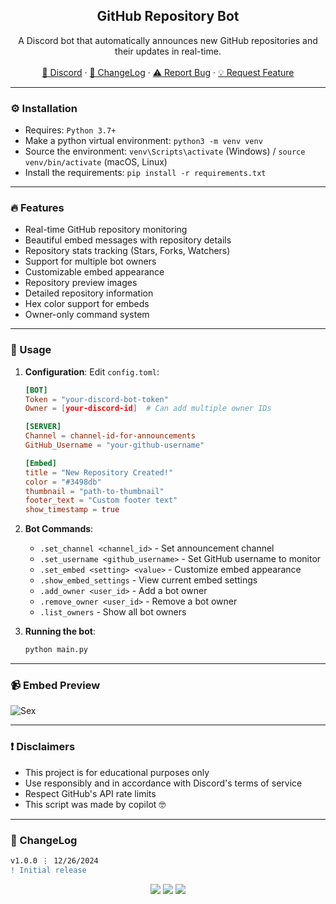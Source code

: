 <div align="center">
  <h2 align="center">GitHub Repository Bot</h2>
  <p align="center">
    A Discord bot that automatically announces new GitHub repositories and their updates in real-time.
    <br />
    <br />
    <a href="https://discord.cyberious.xyz">💬 Discord</a>
    ·
    <a href="#-changelog">📜 ChangeLog</a>
    ·
    <a href="https://github.com/sexfrance/Github-Repository-Bot/issues">⚠️ Report Bug</a>
    ·
    <a href="https://github.com/sexfrance/Github-Repository-Bot/issues">💡 Request Feature</a>
  </p>
</div>

---

### ⚙️ Installation

- Requires: `Python 3.7+`
- Make a python virtual environment: `python3 -m venv venv`
- Source the environment: `venv\Scripts\activate` (Windows) / `source venv/bin/activate` (macOS, Linux)
- Install the requirements: `pip install -r requirements.txt`

---

### 🔥 Features

- Real-time GitHub repository monitoring
- Beautiful embed messages with repository details
- Repository stats tracking (Stars, Forks, Watchers)
- Support for multiple bot owners
- Customizable embed appearance
- Repository preview images
- Detailed repository information
- Hex color support for embeds
- Owner-only command system

---

### 📝 Usage

1. **Configuration**:
   Edit `config.toml`:

   ```toml
   [BOT]
   Token = "your-discord-bot-token"
   Owner = [your-discord-id]  # Can add multiple owner IDs

   [SERVER]
   Channel = channel-id-for-announcements
   GitHub_Username = "your-github-username"

   [Embed]
   title = "New Repository Created!"
   color = "#3498db"
   thumbnail = "path-to-thumbnail"
   footer_text = "Custom footer text"
   show_timestamp = true
   ```

2. **Bot Commands**:

   - `.set_channel <channel_id>` - Set announcement channel
   - `.set_username <github_username>` - Set GitHub username to monitor
   - `.set_embed <setting> <value>` - Customize embed appearance
   - `.show_embed_settings` - View current embed settings
   - `.add_owner <user_id>` - Add a bot owner
   - `.remove_owner <user_id>` - Remove a bot owner
   - `.list_owners` - Show all bot owners

3. **Running the bot**:
   ```bash
   python main.py
   ```

---

### 📹 Embed Preview

![Sex](https://i.imgur.com/MubOyuL.png)

---

### ❗ Disclaimers

- This project is for educational purposes only
- Use responsibly and in accordance with Discord's terms of service
- Respect GitHub's API rate limits
- This script was made by copilot 🤓

---

### 📜 ChangeLog

```diff
v1.0.0 ⋮ 12/26/2024
! Initial release

```

<p align="center">
  <img src="https://img.shields.io/github/license/sexfrance/Github-Repository-Bot.svg?style=for-the-badge&labelColor=black&color=f429ff&logo=IOTA"/>
  <img src="https://img.shields.io/github/stars/sexfrance/Github-Repository-Bot.svg?style=for-the-badge&labelColor=black&color=f429ff&logo=IOTA"/>
  <img src="https://img.shields.io/github/languages/top/sexfrance/Github-Repository-Bot.svg?style=for-the-badge&labelColor=black&color=f429ff&logo=python"/>
</p>
